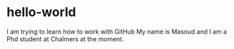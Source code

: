 # hello-world
I am trying to learn how to work with GitHub
My name is Masoud and I am a Phd student at Chalmers at the moment.
